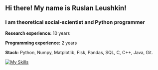 ## Hi there! My name is Ruslan Leushkin! 
### I am theoretical social-scientist and Python programmer 

**Research experience:** 10 years

**Programming experience:** 2 years

**Stack:** Python, Numpy, Matplotlib, Flsk, Pandas, SQL, C, C++, Java, Git.  

[![My Skills](https://skillicons.dev/icons?i=py,c,cpp,java,sqlite,flask,unreal,git,vscode)](https://skillicons.dev)
<!--
**Russel63/Russel63** is a ✨ _special_ ✨ repository because its `README.md` (this file) appears on your GitHub profile.

Here are some ideas to get you started:

- 🔭 I’m currently working on ...
- 🌱 I’m currently learning ...
- 👯 I’m looking to collaborate on ...
- 🤔 I’m looking for help with ...
- 💬 Ask me about ...
- 📫 How to reach me: ...
- 😄 Pronouns: ...
- ⚡ Fun fact: ...
-->
